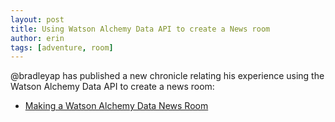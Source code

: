 ```yaml
---
layout: post
title: Using Watson Alchemy Data API to create a News room
author: erin
tags: [adventure, room]
---
```


@bradleyap has published a new chronicle relating his experience using the Watson Alchemy Data API to create a news room:

* [Making a Watson Alchemy Data News Room](/chronicles/17-watson-news.html)
